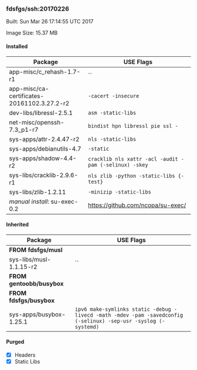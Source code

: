 ### fdsfgs/ssh:20170226
Built: Sun Mar 26 17:14:55 UTC 2017

Image Size: 15.37 MB
#### Installed
Package | USE Flags
--------|----------
app-misc/c_rehash-1.7-r1 | ``
app-misc/ca-certificates-20161102.3.27.2-r2 | `-cacert -insecure`
dev-libs/libressl-2.5.1 | `asm -static-libs`
net-misc/openssh-7.3_p1-r7 | `bindist hpn libressl pie ssl -`
sys-apps/attr-2.4.47-r2 | `nls -static-libs`
sys-apps/debianutils-4.7 | `-static`
sys-apps/shadow-4.4-r2 | `cracklib nls xattr -acl -audit -pam (-selinux) -skey`
sys-libs/cracklib-2.9.6-r1 | `nls zlib -python -static-libs {-test}`
sys-libs/zlib-1.2.11 | `-minizip -static-libs`
*manual install*: su-exec-0.2 | https://github.com/ncopa/su-exec/
#### Inherited
Package | USE Flags
--------|----------
**FROM fdsfgs/musl** |
sys-libs/musl-1.1.15-r2 | ``
**FROM gentoobb/busybox** |
**FROM fdsfgs/busybox** |
sys-apps/busybox-1.25.1 | `ipv6 make-symlinks static -debug -livecd -math -mdev -pam -savedconfig (-selinux) -sep-usr -syslog (-systemd)`
#### Purged
- [x] Headers
- [x] Static Libs
